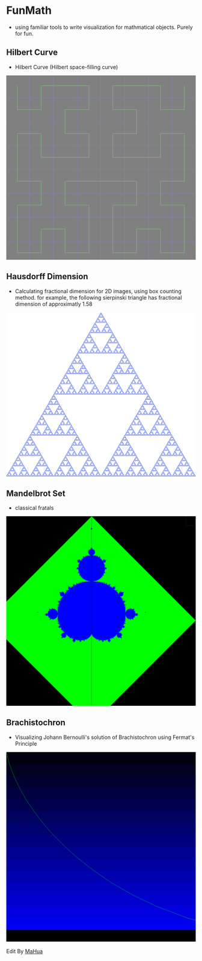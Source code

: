 # FunMath

* using familiar tools to write visualization for mathmatical objects. Purely for fun.

## Hilbert Curve

* Hilbert Curve (Hilbert space-filling curve)

![hilbert](images/hilbert.png)

## Hausdorff Dimension

* Calculating fractional dimension for 2D images, using box counting method. 
  for example, the following sierpinski triangle has fractional dimension of approximatly 1.58

![sierpinski](images/1024-Sierpinski_triangle.png)

## Mandelbrot Set

* classical fratals

![mandelbrot](images/mandelbrot.png)

## Brachistochron

* Visualizing Johann Bernoulli's solution of Brachistochron using Fermat's Principle

![bernoulli's brachistochron](images/brachistochron.png)

Edit By [MaHua](http://mahua.jser.me)

